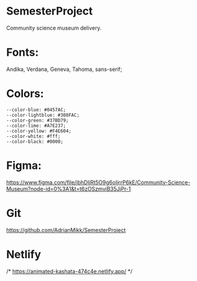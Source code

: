 # SemesterProject

Community science museum delivery.

# Fonts: 

Andika, Verdana, Geneva, Tahoma, sans-serif;

# Colors:

    --color-blue: #0457AC;
    --color-lightblue: #308FAC;
    --color-green: #37BD79;
    --color-lime: #A7E237;
    --color-yellow: #F4E604;
    --color-white: #fff;
    --color-black: #0000;

# Figma: 

https://www.figma.com/file/ibhDljRt5O9g6oIjrrP6kE/Community-Science-Museum?node-id=0%3A1&t=t6zOSzmviB35JjPr-1

# Git

https://github.com/AdrianMikk/SemesterProject

# Netlify 

/* https://animated-kashata-474c4e.netlify.app/ */
